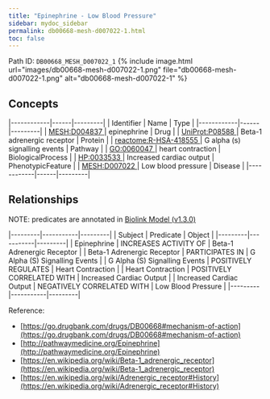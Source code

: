 ```yaml
---
title: "Epinephrine - Low Blood Pressure"
sidebar: mydoc_sidebar
permalink: db00668-mesh-d007022-1.html
toc: false 
---
```



Path ID: `DB00668_MESH_D007022_1`
{% include image.html url="images/db00668-mesh-d007022-1.png" file="db00668-mesh-d007022-1.png" alt="db00668-mesh-d007022-1" %}

## Concepts

|------------|------|---------|
| Identifier | Name | Type    |
|------------|------|---------|
| <a href="https://identifiers.org/MESH:D004837">MESH:D004837 </a> | epinephrine | Drug |
| <a href="https://identifiers.org/UniProt:P08588">UniProt:P08588 </a> | Beta-1 adrenergic receptor | Protein |
| <a href="https://identifiers.org/reactome:R-HSA-418555">reactome:R-HSA-418555 </a> | G alpha (s) signalling events | Pathway |
| <a href="https://identifiers.org/GO:0060047">GO:0060047 </a> | heart contraction | BiologicalProcess |
| <a href="https://identifiers.org/HP:0033533">HP:0033533 </a> | Increased cardiac output | PhenotypicFeature |
| <a href="https://identifiers.org/MESH:D007022">MESH:D007022 </a> | Low blood pressure | Disease |
|------------|------|---------|

## Relationships


NOTE: predicates are annotated in <a href="https://github.com/biolink/biolink-model/releases/tag/v1.3.0">Biolink Model (v1.3.0)</a>

|---------|-----------|---------|
| Subject | Predicate | Object  |
|---------|-----------|---------|
| Epinephrine | INCREASES ACTIVITY OF | Beta-1 Adrenergic Receptor |
| Beta-1 Adrenergic Receptor | PARTICIPATES IN | G Alpha (S) Signalling Events |
| G Alpha (S) Signalling Events | POSITIVELY REGULATES | Heart Contraction |
| Heart Contraction | POSITIVELY CORRELATED WITH | Increased Cardiac Output |
| Increased Cardiac Output | NEGATIVELY CORRELATED WITH | Low Blood Pressure |
|---------|-----------|---------|

Reference: 
  - [https://go.drugbank.com/drugs/DB00668#mechanism-of-action](https://go.drugbank.com/drugs/DB00668#mechanism-of-action)
  - [http://pathwaymedicine.org/Epinephrine](http://pathwaymedicine.org/Epinephrine)
  - [https://en.wikipedia.org/wiki/Beta-1_adrenergic_receptor](https://en.wikipedia.org/wiki/Beta-1_adrenergic_receptor)
  - [https://en.wikipedia.org/wiki/Adrenergic_receptor#History](https://en.wikipedia.org/wiki/Adrenergic_receptor#History)
